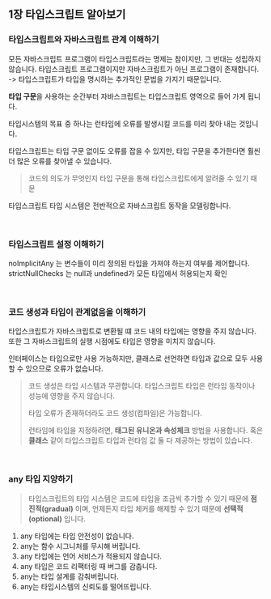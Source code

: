 ## 1장 타입스크립트 알아보기

### 타입스크립트와 자바스크립트 관계 이해하기

모든 자바스크립트 프로그램이 타입스크립트라는 명제는 참이지만, 그 반대는 성립하지 않습니다. 타입스크립트 프로그램이지만 자바스크립트가 아닌 프로그램이 존재합니다.   
-> 타입스크립트가 타입을 명시하는 추가적인 문법을 가지기 때문입니다.

**타입 구문**을 사용하는 순간부터 자바스크립트는 타입스크립트 영역으로 들어 가게 됩니다.

타입시스템의 목표 중 하나는 런타임에 오류를 발생시킬 코드를 미리 찾아 내는 것입니다.

타입스크립트는 타입 구문 없이도 오류를 잡을 수 있지만, 타입 구문을 추가한다면 훨씬 더 많은 오류를 찾아낼 수 있습니다.
> 코드의 의도가 무엇인지 타입 구문을 통해 타입스크립트에게 알려줄 수 있기 때문

타입스크립트 타입 시스템은 전반적으로 자바스크립트 동작을 모델링합니다.

<br>

### 타입스크립트 설정 이해하기

noImplicitAny 는 변수들이 미리 정의된 타입을 가져야 하는지 여부를 제어합니다.   
strictNullChecks 는 null과 undefined가 모든 타입에서 허용되는지 확인

<br>

### 코드 생성과 타입이 관계없음을 이해하기

타입스크립트가 자바스크립트로 변환될 떄 코드 내의 타입에는 영향을 주지 않습니다. 또한 그 자바스크립트의 실행 시점에도 타입은 영향을 미치지 않습니다.

인터페이스는 타입으로만 사용 가능하지만, 클래스로 선언하면 타입과 값으로 모두 사용할 수 있으므로 오류가 없습니다.

> 코드 생성은 타입 시스템과 무관합니다. 타입스크립트 타입은 런타임 동작이나 성능에 영향을 주지 않습니다.
> 
> 타입 오류가 존재하더라도 코드 생성(컴파일)은 가능합니다.
> 
> 런타임에 타입을 지정하려면, **태그된 유니온과 속성체크** 방법을 사용합니다. 혹은 **클래스** 같이 타입스크립트 타입과 런타임 값 둘 다 제공하는 방법이 있습니다.

<br>

### any 타입 지양하기

> 타입스크립트의 타입 시스템은 코드에 타입을 조금씩 추가할 수 있기 때문에 **점진적(gradual)** 이며, 언제든지 타입 체커를 해제할 수 있기 때문에 **선택적(optional)** 입니다.

1. any 타입에는 타입 안전성이 없습니다.
2. any는 함수 시그니처를 무시해 버립니다.
3. any 타입에는 언어 서비스가 적용되지 않습니다.
4. any 타입은 코드 리팩터링 때 버그를 감춥니다.
5. any는 타입 설계를 감춰버립니다.
6. any는 타입시스템의 신뢰도를 떨어뜨립니다.




